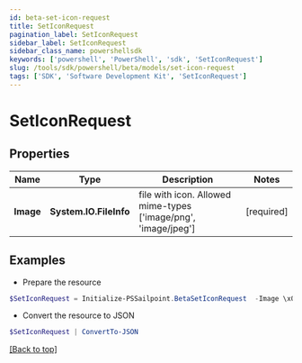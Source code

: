 ```yaml
---
id: beta-set-icon-request
title: SetIconRequest
pagination_label: SetIconRequest
sidebar_label: SetIconRequest
sidebar_class_name: powershellsdk
keywords: ['powershell', 'PowerShell', 'sdk', 'SetIconRequest'] 
slug: /tools/sdk/powershell/beta/models/set-icon-request
tags: ['SDK', 'Software Development Kit', 'SetIconRequest']
---
```



# SetIconRequest

## Properties

Name | Type | Description | Notes
------------ | ------------- | ------------- | -------------
**Image** |  **System.IO.FileInfo** | file with icon. Allowed mime-types ['image/png', 'image/jpeg'] | [required]

## Examples

- Prepare the resource
```powershell
$SetIconRequest = Initialize-PSSailpoint.BetaSetIconRequest  -Image \x00\x00\x00\x02
```

- Convert the resource to JSON
```powershell
$SetIconRequest | ConvertTo-JSON
```


[[Back to top]](#) 

